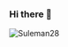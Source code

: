 ### Hi there 👋

<p align="left"><img src=https://github-readme-stats.vercel.app/api?username=Suleman28&show_icons=true alt=Suleman28 /> </p>

<!--
**Suleman28/Suleman28** is a ✨ _special_ ✨ repository because its `README.md` (this file) appears on your GitHub profile.

Here are some ideas to get you started:

- 🔭 I’m currently working on ...
- 🌱 I’m currently learning ...
- 👯 I’m looking to collaborate on ...
- 🤔 I’m looking for help with ...
- 💬 Ask me about ...
- 📫 How to reach me: ...
- 😄 Pronouns: ...
- ⚡ Fun fact: ...
-->
